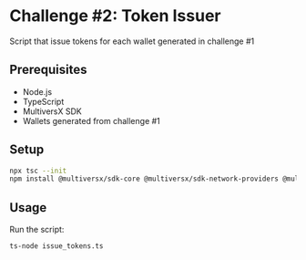 # Challenge #2: Token Issuer

Script that issue tokens for each wallet generated in challenge #1

## Prerequisites

- Node.js
- TypeScript
- MultiversX SDK
- Wallets generated from challenge #1

## Setup

```bash
npx tsc --init
npm install @multiversx/sdk-core @multiversx/sdk-network-providers @multiversx/sdk-wallet
```

## Usage

Run the script:
```bash
ts-node issue_tokens.ts
```
